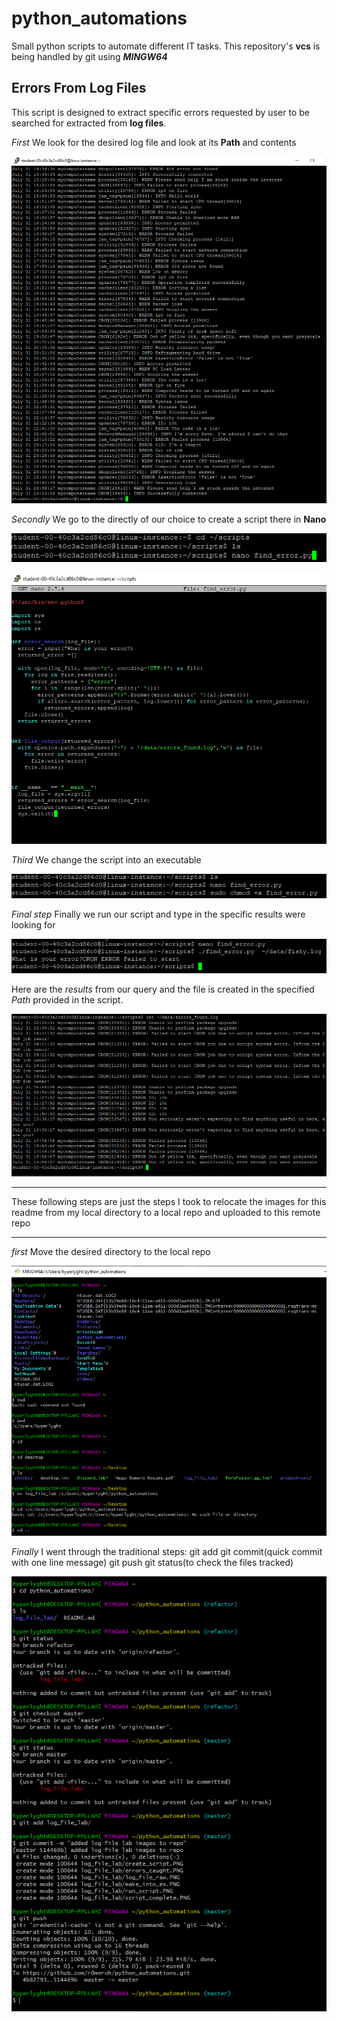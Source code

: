# python_automations
Small python scripts to automate different IT tasks.
This repository's **vcs** is being handled by git using ***MINGW64***

## Errors From Log Files ##
This script is designed to extract specific errors requested by user to be searched for 
extracted from **log files**.

*First* 
We look for the desired log file and look at its **Path** and contents

![log_file_raw](https://github.com/r0meroh/python_automations/blob/master/log_file_lab/log_file_images/log_file_raw.PNG)


*Secondly*
We go to the directly of our choice to create a script there in **Nano**

![create_script](https://github.com/r0meroh/python_automations/blob/master/log_file_lab/log_file_images/create_script.PNG)


![script](https://github.com/r0meroh/python_automations/blob/master/log_file_lab/log_file_images/script_complete.PNG)

*Third*
We change the script into an executable

![change_into_ex](https://github.com/r0meroh/python_automations/blob/master/log_file_lab/log_file_images/make_into_ex.PNG)


*Final step*
Finally we run our script and type in the specific results were looking for

![final](https://github.com/r0meroh/python_automations/blob/master/log_file_lab/log_file_images/run_script.PNG)

Here are the *results* from our query and the file is created in the specified *Path* provided 
in the script.

![results](https://github.com/r0meroh/python_automations/blob/master/log_file_lab/log_file_images/errors_caught.PNG)

---

These following steps are just the steps I took to relocate the images for this readme from my local
directory to a local repo and uploaded to this remote repo

---

*first* 
Move the desired directory to the local repo

![move_dir](https://github.com/r0meroh/python_automations/blob/master/log_file_lab/log_file_images/move_file_to_repo.PNG)

*Finally*
I went through the traditional steps:
git add
git commit(quick commit with one line message)
git push
git status(to check the files tracked)

![git_stuff](https://github.com/r0meroh/python_automations/blob/master/log_file_lab/log_file_images/push_images_to_master.PNG)
